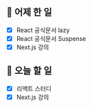 ## 🐣 어제 한 일

- [x] React 공식문서 lazy
- [x] React 공식문서 Suspense
- [x] Next.js 강의

## 🐤 오늘 할 일

- [x] 리액트 스터디
- [x] Next.js 강의